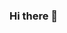 ### Hi there 👋

<!--
**SathwikBhat/SathwikBhat** is a ✨ _special_ ✨ repository because its `README.md` (this file) appears on your GitHub profile.

Here are some ideas to get you started:

- 🔭 I’m currently working on ...Business Analyst
- 🌱 I’m currently learning ...SQL,Python
- 👯 I’m looking to collaborate on ...
- 🤔 I’m looking for help with ...
- 💬 Ask me about ...Highly motivated and analytical MBA Business Analytics student my strong analytical skills and business acumen to drive data-driven insights and strategic 
decision-making in the organization and contribute to the organization’s growth.
- 📫 How to reach me: ...satwikgbhat1234@gmail.com
- 😄 Pronouns: ...
- ⚡ Fun fact: ...
-->  
